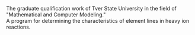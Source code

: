 The graduate qualification work of Tver State University in the field of "Mathematical and Computer Modeling."  
A program for determining the characteristics of element lines in heavy ion reactions.
